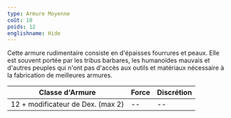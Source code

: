```yaml
---
type: Armure Moyenne
coût: 10
poids: 12
englishname: Hide
---
```


Cette armure rudimentaire consiste en d'épaisses fourrures et peaux. Elle est souvent portée par les tribus barbares, les humanoïdes mauvais et d'autres peuples qui n'ont pas d'accès aux outils et matériaux nécessaire à la fabrication de meilleures armures.

| Classe d'Armure                   | Force | Discrétion |
| --------------------------------- | ----- | ---------- |
| 12 + modificateur de Dex. (max 2) | --    | --         |
